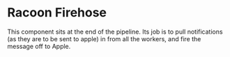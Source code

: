 # Racoon Firehose

This component sits at the end of the pipeline. Its job is to pull notifications (as they are to be
sent to apple) in from all the workers, and fire the message off to Apple.
